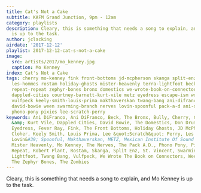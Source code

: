 ```yaml
---
title: Cat's Not a Cake
subtitle: KAFM Grand Junction, 9pm - 12am
category: playlists
description: Cleary, this is something that needs a song to explain, and Mo Kenney
  is up to the task.
author: jclacking
airdate: '2017-12-12'
playlist: 2017-12-12-cat-s-not-a-cake
image:
  src: artists/2017/mo_kenney.jpg
  caption: Mo Kenney
index: Cat's Not a Cake
tags: cherry mo-kenney fink front-bottoms jd-mcpherson skanga split-enz bully st-vincent
  les-hommes rostam holiday-ghosts mister-heavenly terra-lightfoot beck fever-ray
  repeat-repeat zephyr-bones bronx domestics we-wrote-book-on-connectors zombies robert-plant
  dappled-cities courtney-barnett-kurt-vile metz eyedress escape-ism wolf-alice don-drummond
  vulfpeck keely-smith-louis-prima makthaverskan twang-bang ani-difranco jen-cloher
  david-bowie ween swarming-branch nerves lovin-spoonful pack-a-d ani-difranco mexican-institute-of-sound-toy-selectah
  phono-pony pixies lee-scratch-perry
keywords: Ani DiFranco, Ani DiFranco, Beck, The Bronx, Bully, Cherry, Courtney Barnett
  &amp; Kurt Vile, Dappled Cities, David Bowie, The Domestics, Don Drummond, Escape-ism,
  Eyedress, Fever Ray, Fink, The Front Bottoms, Holiday Ghosts, JD McPherson, Jen
  Cloher, Keely Smith, Louis Prima, Lee &quot;Scratch&quot; Perry, Les Hommes, The
  Lovin&#39; Spoonful, Makthaverskan, METZ, Mexican Institute Of Sound + Toy Selectah,
  Mister Heavenly, Mo Kenney, The Nerves, The Pack A.D., Phono Pony, Pixies, *Repeat
  Repeat, Robert Plant, Rostam, Skanga, Split Enz, St. Vincent, Swarming Branch, Terra
  Lightfoot, Twang Bang, Vulfpeck, We Wrote The Book on Connectors, Ween, Wolf Alice,
  The Zephyr Bones, The Zombies
---
```

Cleary, this is something that needs a song to explain, and Mo Kenney is up to the task.

